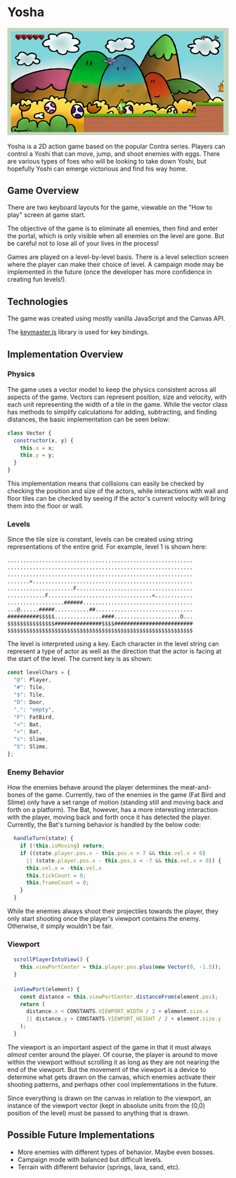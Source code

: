 # Yosha

![Yosha](/dist/assets/images/example.png)

Yosha is a 2D action game based on the popular Contra series. Players can control a Yoshi that can move, jump, and shoot enemies with eggs. There are various types of foes who will be looking to take down Yoshi, but hopefully Yoshi can emerge victorious and find his way home.

## Game Overview

There are two keyboard layouts for the game, viewable on the "How to play" screen at game start.

The objective of the game is to eliminate all enemies, then find and enter the portal, which is only visible when all enemies on the level are gone. But be careful not to lose all of your lives in the process!

Games are played on a level-by-level basis. There is a level selection screen where the player can make their choice of level. A campaign mode may be implemented in the future (once the developer has more confidence in creating fun levels!).

## Technologies

The game was created using mostly vanilla JavaScript and the Canvas API.

The [keymaster.js](https://github.com/madrobby/keymaster) library is used for key bindings.

## Implementation Overview

### Physics

The game uses a vector model to keep the physics consistent across all aspects of the game. Vectors can represent position, size and velocity, with each unit representing the width of a tile in the game. While the vector class has methods to simplify calculations for adding, subtracting, and finding distances, the basic implementation can be seen below:

```javascript
class Vector {
  constructor(x, y) {
    this.x = x; 
    this.y = y;
  }
}
```

This implementation means that collisions can easily be checked by checking the position and size of the actors, while interactions with wall and floor tiles can be checked by seeing if the actor's current velocity will bring them into the floor or wall.

### Levels

Since the tile size is constant, levels can be created using string representations of the entire grid. For example, level 1 is shown here:

```
...........................................................
...........................................................
...........................................................
.......>...................................................
.....................F.....................................
............F.................................<............
..................######...................................
...@......#####...........##...............................
##########$$$$$...............####.....................D...
$$$$$$$$$$$$$$$###############$$$$#########################
$$$$$$$$$$$$$$$$$$$$$$$$$$$$$$$$$$$$$$$$$$$$$$$$$$$$$$$$$$$
```

The level is interpreted using a key. Each character in the level string can represent a type of actor as well as the direction that the actor is facing at the start of the level. The current key is as shown:

```javascript
const levelChars = {
  "@": Player,
  "#": Tile,
  "$": Tile,
  "D": Door,
  ".": "empty",
  "F": FatBird,
  "<": Bat,
  ">": Bat,
  "s": Slime,
  "S": Slime,
};
```

### Enemy Behavior

How the enemies behave around the player determines the meat-and-bones of the game. Currently, two of the enemies in the game (Fat Bird and Slime) only have a set range of motion (standing still and moving back and forth on a platform). The Bat, however, has a more interesting interaction with the player, moving back and forth once it has detected the player. Currently, the Bat's turning behavior is handled by the below code:

```javascript
  handleTurn(state) {
    if (!this.isMoving) return;
    if ((state.player.pos.x - this.pos.x > 7 && this.vel.x < 0) 
      || (state.player.pos.x - this.pos.x < -7 && this.vel.x > 0)) {
      this.vel.x = -this.vel.x
      this.tickCount = 0;
      this.frameCount = 0;
    }
  }
```

While the enemies always shoot their projectiles towards the player, they only start shooting once the player's viewport contains the enemy. Otherwise, it simply wouldn't be fair.

### Viewport

```javascript
  scrollPlayerIntoView() {
    this.viewPortCenter = this.player.pos.plus(new Vector(0, -1.5));
  }

  inViewPort(element) {
    const distance = this.viewPortCenter.distanceFrom(element.pos);
    return (
      distance.x < CONSTANTS.VIEWPORT_WIDTH / 2 + element.size.x 
      || distance.y > CONSTANTS.VIEWPORT_HEIGHT / 2 + element.size.y
    );
  }
```

The viewport is an important aspect of the game in that it must always *almost* center around the player. Of course, the player is around to move within the viewport without scrolling it as long as they are not nearing the end of the viewport. But the movement of the viewport is a device to determine what gets drawn on the canvas, which enemies activate their shooting patterns, and perhaps other cool implementations in the future.

Since everything is drawn on the canvas in relation to the viewport, an instance of the viewport vector (kept in absolute units from the (0,0) position of the level) must be passed to anything that is drawn. 


## Possible Future Implementations
* More enemies with different types of behavior. Maybe even bosses.
* Campaign mode with balanced but difficult levels.
* Terrain with different behavior (springs, lava, sand, etc).